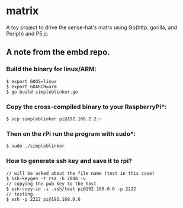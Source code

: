 # matrix

A toy project to drive the sense-hat's matrx using Go(http, gorilla, and Periph) and P5.js

## A note from the embd repo.

### Build the binary for linux/ARM:

```
$ export GOOS=linux
$ export GOARCH=arm
$ go build simpleblinker.go
```

### Copy the cross-compiled binary to your RaspberryPi*:

```
$ scp simpleblinker pi@192.168.2.2:~
```

### Then on the rPi run the program with sudo*:

```
$ sudo ./simpleblinker
```

### How to generate ssh key and save it to rpi?

```
// will be asked about the file name (test in this case)
$ ssh-keygen -t rsa -b 2048 -v
// copying the pub key to the host
$ ssh-copy-id -i .ssh/test pi@192.168.0.6 -p 2222
// testing
$ ssh -p 2222 pi@192.168.0.6
```
